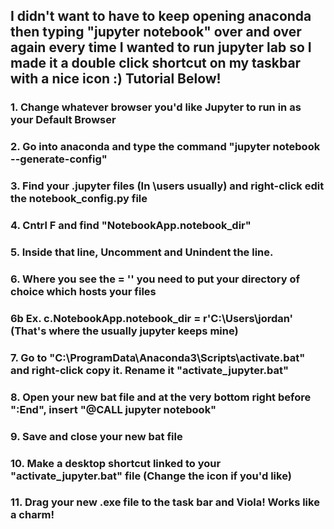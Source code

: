 ## I didn't want to have to keep opening anaconda then typing "jupyter notebook" over and over again every time I wanted to run jupyter lab so I made it a double click shortcut on my taskbar with a nice icon :) Tutorial Below!

### 1. Change whatever browser you'd like Jupyter to run in as your Default Browser 
### 2. Go into anaconda and type the command "jupyter notebook --generate-config"
### 3. Find your .jupyter files (In \users usually) and right-click edit the notebook_config.py file
### 4. Cntrl F and find "NotebookApp.notebook_dir"
### 5. Inside that line, Uncomment and Unindent the line.
### 6. Where you see the = '' you need to put your directory of choice which hosts your files
### 6b Ex. c.NotebookApp.notebook_dir = r'C:\Users\jordan' (That's where the usually jupyter keeps mine)
### 7. Go to "C:\ProgramData\Anaconda3\Scripts\activate.bat" and right-click copy it. Rename it "activate_jupyter.bat"
### 8. Open your new bat file and at the very bottom right before ":End", insert "@CALL jupyter notebook"
### 9. Save and close your new bat file
### 10. Make a desktop shortcut linked to your "activate_jupyter.bat" file (Change the icon if you'd like)
### 11. Drag your new .exe file to the task bar and Viola! Works like a charm! 
